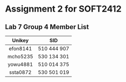 # Assignment 2 for SOFT2412


## Lab 7 Group 4 Member List

|  Unikey  |     SID     |
|:--------:|:-----------:|
| efon8141 | 510 444 907 |
| mcho5235 | 530 134 301 |
| yowu4881 | 510 014 375 |
| ssta0872 | 530 501 019 |
